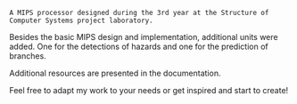 	A MIPS processor designed during the 3rd year at the Structure of Computer Systems project laboratory.

  Besides the basic MIPS design and implementation, additional units were added. One for the detections of hazards and one for the prediction of branches.

  Additional resources are presented in the documentation. 
  
  Feel free to adapt my work to your needs or get inspired and start to create!
